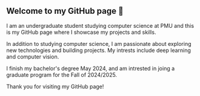 ## Welcome to my GitHub page 👋

I am an undergraduate student studying computer science at PMU and this is my GitHub page where I showcase my projects and skills. 


In addition to studying computer science, I am passionate about exploring new technologies and building projects. My intrests include deep learning and computer vision.

I finish my bachelor's degree May 2024, and am intrested in joing a graduate program for the Fall of 2024/2025.


Thank you for visiting my GitHub page!

